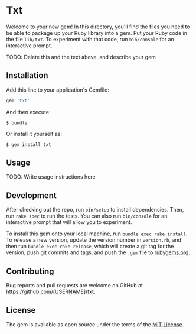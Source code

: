# Txt

Welcome to your new gem! In this directory, you'll find the files you need to be able to package up your Ruby library into a gem. Put your Ruby code in the file `lib/txt`. To experiment with that code, run `bin/console` for an interactive prompt.

TODO: Delete this and the text above, and describe your gem

## Installation

Add this line to your application's Gemfile:

```ruby
gem 'txt'
```

And then execute:

    $ bundle

Or install it yourself as:

    $ gem install txt

## Usage

TODO: Write usage instructions here

## Development

After checking out the repo, run `bin/setup` to install dependencies. Then, run `rake spec` to run the tests. You can also run `bin/console` for an interactive prompt that will allow you to experiment.

To install this gem onto your local machine, run `bundle exec rake install`. To release a new version, update the version number in `version.rb`, and then run `bundle exec rake release`, which will create a git tag for the version, push git commits and tags, and push the `.gem` file to [rubygems.org](https://rubygems.org).

## Contributing

Bug reports and pull requests are welcome on GitHub at https://github.com/[USERNAME]/txt.


## License

The gem is available as open source under the terms of the [MIT License](http://opensource.org/licenses/MIT).

